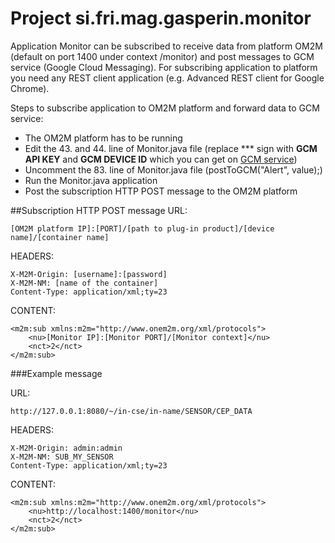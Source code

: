 # Project si.fri.mag.gasperin.monitor

Application Monitor can be subscribed to receive data from platform OM2M (default on port 1400 under context /monitor) and post messages to GCM service (Google Cloud Messaging). For subscribing application to platform you need any REST client application (e.g. Advanced REST client for Google Chrome).

Steps to subscribe application to OM2M platform and forward data to GCM service:
- The OM2M platform has to be running
- Edit the 43. and 44. line of Monitor.java file (replace *** sign with **GCM API KEY** and **GCM DEVICE ID** which you can get on [GCM service](https://developers.google.com/cloud-messaging/))
- Uncomment the 83. line of Monitor.java file (postToGCM("Alert", value);)
- Run the Monitor.java application
- Post the subscription HTTP POST message to the OM2M platform

##Subscription HTTP POST message
URL: 
```
[OM2M platform IP]:[PORT]/[path to plug-in product]/[device name]/[container name]
```

HEADERS:
```
X-M2M-Origin: [username]:[password]
X-M2M-NM: [name of the container]
Content-Type: application/xml;ty=23
```

CONTENT:
```
<m2m:sub xmlns:m2m="http://www.onem2m.org/xml/protocols">
    <nu>[Monitor IP]:[Monitor PORT]/[Monitor context]</nu>
    <nct>2</nct>
</m2m:sub>
```

###Example message

URL: 
```
http://127.0.0.1:8080/~/in-cse/in-name/SENSOR/CEP_DATA
```

HEADERS:
```
X-M2M-Origin: admin:admin
X-M2M-NM: SUB_MY_SENSOR
Content-Type: application/xml;ty=23
```

CONTENT:
```
<m2m:sub xmlns:m2m="http://www.onem2m.org/xml/protocols">
    <nu>http://localhost:1400/monitor</nu>
    <nct>2</nct>
</m2m:sub>
```
